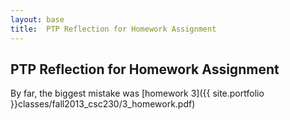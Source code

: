 ```yaml
---
layout: base
title:  PTP Reflection for Homework Assignment
---
```


PTP Reflection for Homework Assignment
--------------------------------------
By far, the biggest mistake was [homework 3]({{ site.portfolio }}classes/fall2013_csc230/3_homework.pdf)
